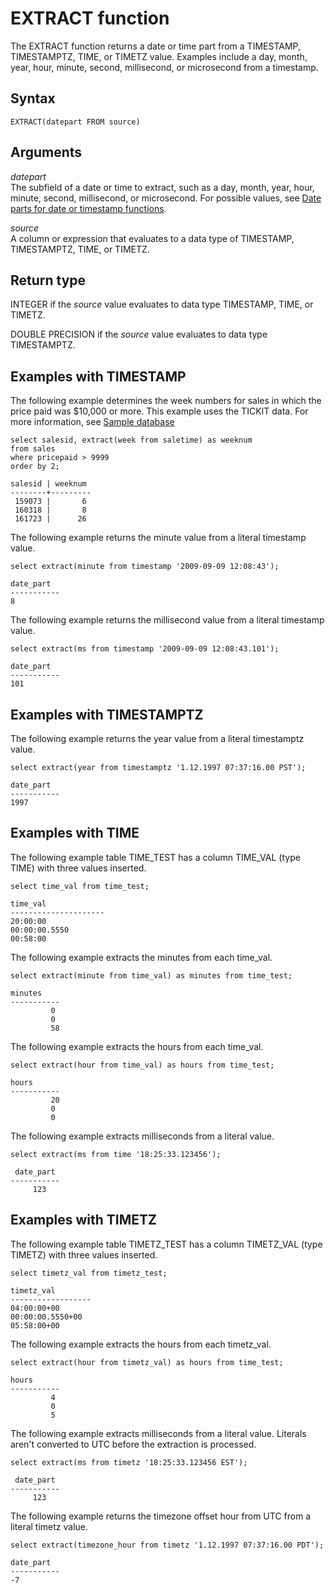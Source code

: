 # EXTRACT function<a name="r_EXTRACT_function"></a>

The EXTRACT function returns a date or time part from a TIMESTAMP, TIMESTAMPTZ, TIME, or TIMETZ value\. Examples include a day, month, year, hour, minute, second, millisecond, or microsecond from a timestamp\.

## Syntax<a name="r_EXTRACT_function-synopsis"></a>

```
EXTRACT(datepart FROM source)
```

## Arguments<a name="r_EXTRACT_function-arguments"></a>

 *datepart*   
The subfield of a date or time to extract, such as a day, month, year, hour, minute, second, millisecond, or microsecond\. For possible values, see [Date parts for date or timestamp functions](r_Dateparts_for_datetime_functions.md)\. 

 *source*   
A column or expression that evaluates to a data type of TIMESTAMP, TIMESTAMPTZ, TIME, or TIMETZ\. 

## Return type<a name="r_EXTRACT_function-return-type"></a>

INTEGER if the *source* value evaluates to data type TIMESTAMP, TIME, or TIMETZ\.

DOUBLE PRECISION if the *source* value evaluates to data type TIMESTAMPTZ\.

## Examples with TIMESTAMP<a name="r_EXTRACT_function-examples"></a>

The following example determines the week numbers for sales in which the price paid was $10,000 or more\. This example uses the TICKIT data\. For more information, see [Sample database](c_sampledb.md)

```
select salesid, extract(week from saletime) as weeknum
from sales 
where pricepaid > 9999 
order by 2;

salesid | weeknum
--------+---------
 159073 |       6
 160318 |       8
 161723 |      26
```

The following example returns the minute value from a literal timestamp value\. 

```
select extract(minute from timestamp '2009-09-09 12:08:43');
            
date_part
-----------
8
```

The following example returns the millisecond value from a literal timestamp value\. 

```
select extract(ms from timestamp '2009-09-09 12:08:43.101');
            
date_part
-----------
101
```

## Examples with TIMESTAMPTZ<a name="r_EXTRACT_function-examples-timestamptz"></a>

The following example returns the year value from a literal timestamptz value\. 

```
select extract(year from timestamptz '1.12.1997 07:37:16.00 PST');
            
date_part
-----------
1997
```

## Examples with TIME<a name="r_EXTRACT_function-examples-time"></a>

The following example table TIME\_TEST has a column TIME\_VAL \(type TIME\) with three values inserted\. 

```
select time_val from time_test;
            
time_val
---------------------
20:00:00
00:00:00.5550
00:58:00
```

The following example extracts the minutes from each time\_val\.

```
select extract(minute from time_val) as minutes from time_test;
            
minutes
-----------
         0
         0
         58
```

The following example extracts the hours from each time\_val\.

```
select extract(hour from time_val) as hours from time_test;
            
hours
-----------
         20
         0
         0
```

The following example extracts milliseconds from a literal value\.

```
select extract(ms from time '18:25:33.123456');
            
 date_part
-----------
     123
```

## Examples with TIMETZ<a name="r_EXTRACT_function-examples-timetz"></a>

The following example table TIMETZ\_TEST has a column TIMETZ\_VAL \(type TIMETZ\) with three values inserted\.

```
select timetz_val from timetz_test;
            
timetz_val
------------------
04:00:00+00
00:00:00.5550+00
05:58:00+00
```

The following example extracts the hours from each timetz\_val\.

```
select extract(hour from timetz_val) as hours from time_test;
            
hours
-----------
         4
         0
         5
```

The following example extracts milliseconds from a literal value\. Literals aren't converted to UTC before the extraction is processed\. 

```
select extract(ms from timetz '18:25:33.123456 EST');
            
 date_part
-----------
     123
```

The following example returns the timezone offset hour from UTC from a literal timetz value\. 

```
select extract(timezone_hour from timetz '1.12.1997 07:37:16.00 PDT');
            
date_part
-----------
-7
```